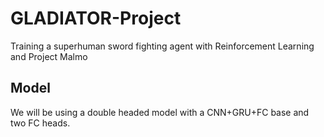 # GLADIATOR-Project
Training a superhuman sword fighting agent with Reinforcement Learning and Project Malmo


## Model

We will be using a double headed model with a CNN+GRU+FC base and two FC heads.
